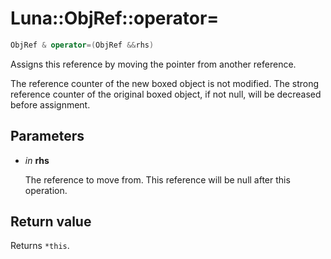 # Luna::ObjRef::operator=

```c++
ObjRef & operator=(ObjRef &&rhs)
```

Assigns this reference by moving the pointer from another reference. 

The reference counter of the new boxed object is not modified. The strong reference counter of the original boxed object, if not null, will be decreased before assignment. 

## Parameters
* *in* **rhs**

    The reference to move from. This reference will be null after this operation. 

## Return value
Returns `*this`. 

